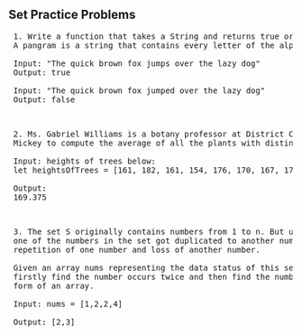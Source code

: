 ## Set Practice Problems

<pre>
 1. Write a function that takes a String and returns true or false if the String is a Pangram.
 A pangram is a string that contains every letter of the alphabet at least once.
 
 Input: "The quick brown fox jumps over the lazy dog"
 Output: true
 
 Input: "The quick brown fox jumped over the lazy dog"
 Output: false
</pre> 

</br> 

<pre>
 2. Ms. Gabriel Williams is a botany professor at District College. One day, she asked her student 
 Mickey to compute the average of all the plants with distinct heights in her greenhouse.
 
 Input: heights of trees below:
 let heightsOfTrees = [161, 182, 161, 154, 176, 170, 167, 171, 170, 174]
 
 Output:
 169.375
</pre> 

</br> 

<pre>
 3. The set S originally contains numbers from 1 to n. But unfortunately, due to the data error, 
 one of the numbers in the set got duplicated to another number in the set, which results in 
 repetition of one number and loss of another number.
 
 Given an array nums representing the data status of this set after the error. Your task is to 
 firstly find the number occurs twice and then find the number that is missing. Return them in the 
 form of an array.
 
 Input: nums = [1,2,2,4]
 
 Output: [2,3]
</pre> 

